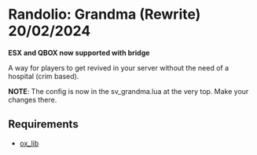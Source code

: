 # Randolio: Grandma (Rewrite) 20/02/2024

**ESX and QBOX now supported with bridge**

A way for players to get revived in your server without the need of a hospital (crim based). 

**NOTE**: The config is now in the sv_grandma.lua at the very top. Make your changes there.

## Requirements

* [ox_lib](https://github.com/overextended/ox_lib/releases/tag/v3.16.2)

